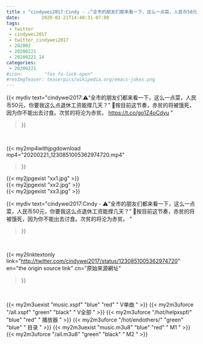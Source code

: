 ```yaml
---
title : "cindywei2017:Cindy - ⚠️“全市的朋友们都来看一下，这么一点菜，人民币50元，你要我这么点退休工资能撑几天？”  🔹按目前这节奏，赤贫的将被饿死，因为你不能出去讨食。次贫的将沦为赤贫。 "
date:        2020-02-21T14:40:31-07:00
tags:
 - twitter
 - cindywei2017
 - twitter_cindywei2017
 - 202002
 - 20200221
 - 20200221_14
categories:
 - 20200221
#icon:        "fas fa-lock-open"
#resImgTeaser: teaserpics/wikipedia.org/emacs-jokes.png
---
```


{{< mydiv text="cindywei2017:⚠️“全市的朋友们都来看一下，这么一点菜，人民币50元，你要我这么点退休工资能撑几天？”  🔹按目前这节奏，赤贫的将被饿死，因为你不能出去讨食。次贫的将沦为赤贫。  https://t.co/go1Z4oCdyu "
>}}
<br>


{{< my2mp4withjpgdownload mp4="20200221_1230851005362974720.mp4"
>}}

{{< my2jpgexist "xx1.jpg" >}}<br>
{{< my2jpgexist "xx2.jpg" >}}<br>
{{< my2jpgexist "xx3.jpg" >}}<br>



{{< mydiv text="cindywei2017:Cindy - ⚠️“全市的朋友们都来看一下，这么一点菜，人民币50元，你要我这么点退休工资能撑几天？”  🔹按目前这节奏，赤贫的将被饿死，因为你不能出去讨食。次贫的将沦为赤贫。 "
>}}
<br>

{{< my2linktextonly link="http://twitter.com/cindywei2017/status/1230851005362974720"
en="the origin source link" cn="原始來源網址"
>}}


<br>

{{< my2m3uexist "music.xspf"        "blue"   "red"    " V单曲 " >}} {{< my2m3uforce "/all.xspf"         "green"  "black"  " V全部 " >}} {{< my2m3uforce "/hot/helpxspf/"    "blue"   "red"    " 播放器 " >}} {{< my2m3uforce "/hot/endothers/"   "green"  "blue"   " 目录 " >}} {{< my2m3uexist "music.m3u8"        "blue"   "red"    " M1 " >}} {{< my2m3uforce "/all.m3u8"         "green"  "black"  " M2 " >}} 
